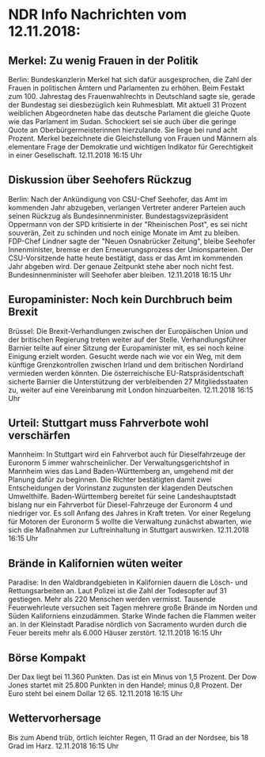 # NDR Info Nachrichten vom 12.11.2018:


## Merkel: Zu wenig Frauen in der Politik
Berlin: Bundeskanzlerin Merkel hat sich dafür ausgesprochen, die Zahl der Frauen in politischen Ämtern und Parlamenten zu erhöhen. Beim Festakt zum 100. Jahrestag des Frauenwahlrechts in Deutschland sagte sie, gerade der Bundestag sei diesbezüglich kein Ruhmesblatt. Mit aktuell 31 Prozent weiblichen Abgeordneten habe das deutsche Parlament die gleiche Quote wie das Parlament im Sudan. Schockiert sei sie auch über die geringe Quote an Oberbürgermeisterinnen hierzulande. Sie liege bei rund acht Prozent. Merkel bezeichnete die Gleichstellung von Frauen und Männern als elementare Frage der Demokratie und wichtigen Indikator für Gerechtigkeit in einer Gesellschaft. 12.11.2018 16:15 Uhr 

## Diskussion über Seehofers Rückzug
Berlin: Nach der Ankündigung von CSU-Chef Seehofer, das Amt im kommenden Jahr abzugeben, verlangen Vertreter anderer Parteien auch seinen Rückzug als Bundesinnenminister. Bundestagsvizepräsident Oppermann von der SPD kritisierte in der "Rheinischen Post", es sei nicht souverän, Zeit zu schinden und noch einige Monate im Amt zu bleiben. FDP-Chef Lindner sagte der "Neuen Osnabrücker Zeitung", bleibe Seehofer Innenminister, bremse er den Erneuerungsprozess der Unionsparteien. Der CSU-Vorsitzende hatte heute bestätigt, dass er das Amt im kommenden Jahr abgeben wird. Der genaue Zeitpunkt stehe aber noch nicht fest. Bundesinnenminister will Seehofer aber bleiben. 12.11.2018 16:15 Uhr 

## Europaminister: Noch kein Durchbruch beim Brexit
Brüssel: Die Brexit-Verhandlungen zwischen der Europäischen Union und der britischen Regierung treten weiter auf der Stelle. Verhandlungsführer Barnier teilte auf einer Sitzung der Europaminister mit, es sei noch keine Einigung erzielt worden. Gesucht werde nach wie vor ein Weg, mit dem künftige Grenzkontrollen zwischen Irland und dem britischen Nordirland vermieden werden könnten. Die österreichische EU-Ratspräsidentschaft sicherte Barnier die Unterstützung der verbleibenden 27 Mitgliedsstaaten zu, weiter auf eine Vereinbarung mit London hinzuarbeiten. 12.11.2018 16:15 Uhr 

## Urteil: Stuttgart muss Fahrverbote wohl verschärfen
Mannheim: In Stuttgart wird ein Fahrverbot auch für Dieselfahrzeuge der Euronorm 5 immer wahrscheinlicher. Der Verwaltungsgerichtshof in Mannheim wies das Land Baden-Württemberg an, umgehend mit der Planung dafür zu beginnen. Die Richter bestätigten damit zwei Entscheidungen der Vorinstanz zugunsten der klagenden Deutschen Umwelthilfe. Baden-Württemberg bereitet für seine Landeshauptstadt bislang nur ein Fahrverbot für Diesel-Fahrzeuge der Euronorm 4 und niedriger vor. Es soll Anfang des Jahres in Kraft treten. Vor einer Regelung für Motoren der Euronorm 5 wollte die Verwaltung zunächst abwarten, wie sich die Maßnahmen zur Luftreinhaltung in Stuttgart auswirken. 12.11.2018 16:15 Uhr 

## Brände in Kalifornien wüten weiter
Paradise: In den Waldbrandgebieten in Kalifornien dauern die Lösch- und Rettungsarbeiten an. Laut Polizei ist die Zahl der Todesopfer auf 31 gestiegen. Mehr als 220 Menschen werden vermisst. Tausende Feuerwehrleute versuchen seit Tagen mehrere große Brände im Norden und Süden Kaliforniens einzudämmen. Starke Winde fachen die Flammen weiter an. In der Kleinstadt Paradise nördlich von Sacramento wurden durch die Feuer bereits mehr als 6.000 Häuser zerstört. 12.11.2018 16:15 Uhr 

## Börse Kompakt
Der Dax liegt bei 11.360 Punkten. Das ist ein Minus von 1,5 Prozent. Der Dow Jones startet mit 25.800 Punkten in den Handel; minus 0,8 Prozent. Der Euro steht bei einem Dollar 12 65. 12.11.2018 16:15 Uhr 

## Wettervorhersage
Bis zum Abend trüb, örtlich leichter Regen, 11 Grad an der Nordsee, bis 18 Grad im Harz. 12.11.2018 16:15 Uhr 

